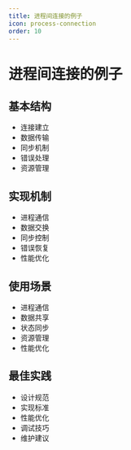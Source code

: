 ```yaml
---
title: 进程间连接的例子
icon: process-connection
order: 10
---
```


# 进程间连接的例子

## 基本结构
- 连接建立
- 数据传输
- 同步机制
- 错误处理
- 资源管理

## 实现机制
- 进程通信
- 数据交换
- 同步控制
- 错误恢复
- 性能优化

## 使用场景
- 进程通信
- 数据共享
- 状态同步
- 资源管理
- 性能优化

## 最佳实践
- 设计规范
- 实现标准
- 性能优化
- 调试技巧
- 维护建议
